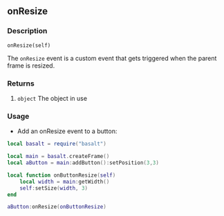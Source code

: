 ## onResize

### Description

`onResize(self)`

The `onResize` event is a custom event that gets triggered when the parent frame is resized.

### Returns

1. `object` The object in use

### Usage

* Add an onResize event to a button:

```lua
local basalt = require("basalt")

local main = basalt.createFrame()
local aButton = main:addButton():setPosition(3,3)

local function onButtonResize(self)
    local width = main:getWidth()
    self:setSize(width, 3)
end

aButton:onResize(onButtonResize)
```
